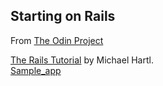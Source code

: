 ## Starting on Rails
From [The Odin Project](http://www.theodinproject.com/ruby-on-rails/getting-your-feet-wet)

[The Rails Tutorial](https://www.railstutorial.org/book/beginning#cha-beginning) by Michael Hartl.<br>
[Sample_app](https://obscure-plateau-2336.herokuapp.com/)
